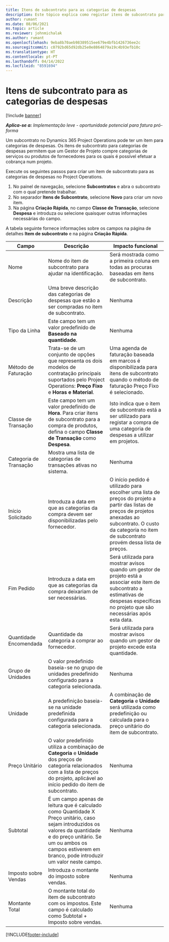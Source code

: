 ```yaml
---
title: Itens de subcontrato para as categorias de despesas
description: Este tópico explica como registar itens de subcontrato para despesas e utilizar os campos para registar a compra de tempo de fornecedores.
author: rumant
ms.date: 08/06/2021
ms.topic: article
ms.reviewer: johnmichalak
ms.author: rumant
ms.openlocfilehash: 9eba8b70aeb98389515ee679e4bfb1426736ee2c
ms.sourcegitcommit: c0792bd65d92db25e0e8864879a19c4b93efb10c
ms.translationtype: HT
ms.contentlocale: pt-PT
ms.lasthandoff: 04/14/2022
ms.locfileid: "8591694"
---
```

#  <a name="subcontract-lines-for-expense-categories"></a>Itens de subcontrato para as categorias de despesas

[!include [banner](../../includes/dataverse-preview.md)]

_**Aplica-se a:** Implementação leve - oportunidade potencial para fatura pró-forma_

Um subcontrato no Dynamics 365 Project Operations pode ter um item para categorias de despesas. Os itens de subcontrato para categorias de despesas permitem que um Gestor de Projeto compre categorias de serviços ou produtos de fornecedores para os quais é possível efetuar a cobrança num projeto.

Execute os seguintes passos para criar um item de subcontrato para as categorias de despesas no Project Operations.

1. No painel de navegação, selecione **Subcontratos** e abra o subcontrato com o qual pretende trabalhar.
2. No separador **Itens de Subcontrato**, selecione **Novo** para criar um novo item.
3. Na página **Criação Rápida**, no campo **Classe de Transação**, selecione **Despesa** e introduza ou selecione quaisquer outras informações necessárias do campo.

A tabela seguinte fornece informações sobre os campos na página de detalhes **Item de subcontrato** e na página **Criação Rápida**.

| **Campo** | **Descrição** | **Impacto funcional** |
| --- | --- | --- |
| Nome | Nome do item de subcontrato para ajudar na identificação. | Será mostrada como a primeira coluna em todas as procuras baseadas em itens de subcontrato. |
| Descrição | Uma breve descrição das categorias de despesas que estão a ser compradas no item de subcontrato. | Nenhuma |
|Tipo da Linha | Este campo tem um valor predefinido de **Baseado na quantidade**. |Nenhuma |
| Método de Faturação | Trata-se de um conjunto de opções que representa os dois modelos de contratação principais suportados pelo Project Operations: **Preço Fixo** e **Horas e Material**. | Uma agenda de faturação baseada em marcos é disponibilizada para itens de subcontrato quando o método de faturação Preço Fixo é selecionado. |
| Classe de Transação | Este campo tem um valor predefinido de **Hora**. Para criar itens de subcontrato para a compra de produtos, defina o campo **Classe de Transação** como **Despesa**.  | Isto indica que o item de subcontrato está a ser utilizado para registar a compra de uma categoria de despesas a utilizar em projetos. |
| Categoria de Transação | Mostra uma lista de categorias de transações ativas no sistema. |Nenhuma |
| Início Solicitado | Introduza a data em que as categorias da compra devem ser disponibilizadas pelo fornecedor. | O início pedido é utilizado para escolher uma lista de preços do projeto a partir das listas de preços de projetos anexadas ao subcontrato. O custo da categoria no item de subcontrato provém dessa lista de preços. |
| Fim Pedido | Introduza a data em que as categorias da compra deixariam de ser necessárias. | Será utilizada para mostrar avisos quando um gestor de projeto está a associar este item de subcontrato a estimativas de despesas específicas no projeto que são necessárias após esta data. |
| Quantidade Encomendada | Quantidade da categoria a comprar ao fornecedor. | Será utilizada para mostrar avisos quando um gestor de projeto excede esta quantidade.|
| Grupo de Unidades | O valor predefinido baseia-se no grupo de unidades predefinido configurado para a categoria selecionada. |Nenhuma |
| Unidade | A predefinição baseia-se na unidade predefinida configurada para a categoria selecionada.  | A combinação de **Categoria** e **Unidade** será utilizada como predefinição ou calculada para o preço unitário do item de subcontrato.  |
| Preço Unitário | O valor predefinido utiliza a combinação de **Categoria** e **Unidade** dos preços de categoria relacionados com a lista de preços do projeto, aplicável ao início pedido do item de subcontrato. |Nenhuma |
| Subtotal | É um campo apenas de leitura que é calculado como Quantidade X Preço unitário, caso sejam introduzidos os valores da quantidade e do preço unitário. Se um ou ambos os campos estiverem em branco, pode introduzir um valor neste campo. |Nenhuma |
| Imposto sobre Vendas | Introduza o montante do imposto sobre vendas. |Nenhuma |
| Montante Total | O montante total do item de subcontrato com os impostos. Este campo é calculado como Subtotal + Imposto sobre vendas. |Nenhuma |


[!INCLUDE[footer-include](../../includes/footer-banner.md)]
